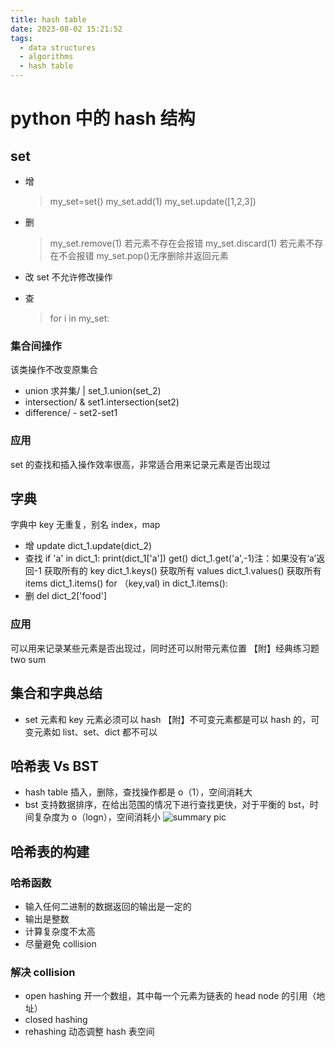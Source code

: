 ```yaml
---
title: hash table
date: 2023-08-02 15:21:52
tags:
  - data structures
  - algorithms
  - hash table
---
```


# python 中的 hash 结构

## set

- 增

  > my_set=set()
  > my_set.add(1)
  > my_set.update([1,2,3])

- 删

  > my_set.remove(1) 若元素不存在会报错
  > my_set.discard(1) 若元素不存在不会报错
  > my_set.pop()无序删除并返回元素

- 改
  set 不允许修改操作
- 查
  > for i in my_set:

### 集合间操作

该类操作不改变原集合

- union 求并集/ |
  set_1.union(set_2)
- intersection/ &
  set1.intersection(set2)
- difference/ -
  set2-set1

### 应用

set 的查找和插入操作效率很高，非常适合用来记录元素是否出现过

## 字典

字典中 key 无重复，别名 index，map

- 增
  update
  dict_1.update(dict_2)
- 查找
  if 'a' in dict_1:
  print(dict_1['a'])
  get()
  dict_1.get('a',-1)注：如果没有‘a’返回-1
  获取所有的 key
  dict_1.keys()
  获取所有 values
  dict_1.values()
  获取所有 items
  dict_1.items()
  for （key,val) in dict_1.items():
- 删
  del dict_2['food']

### 应用

可以用来记录某些元素是否出现过，同时还可以附带元素位置
【附】经典练习题 two sum

## 集合和字典总结

- set 元素和 key 元素必须可以 hash
  【附】不可变元素都是可以 hash 的，可变元素如 list、set、dict 都不可以

## 哈希表 Vs BST

- hash table 插入，删除，查找操作都是 o（1），空间消耗大
- bst 支持数据排序，在给出范围的情况下进行查找更快，对于平衡的 bst，时间复杂度为 o（logn），空间消耗小
  ![summary pic](../%E4%B9%B1%E4%B8%83%E5%85%AB%E7%B3%9F/Screenshot%202023-08-02%20at%2014.45.56.png)

## 哈希表的构建

### 哈希函数

- 输入任何二进制的数据返回的输出是一定的
- 输出是整数
- 计算复杂度不太高
- 尽量避免 collision

### 解决 collision

- open hashing
  开一个数组，其中每一个元素为链表的 head node 的引用（地址）
- closed hashing
- rehashing
  动态调整 hash 表空间
